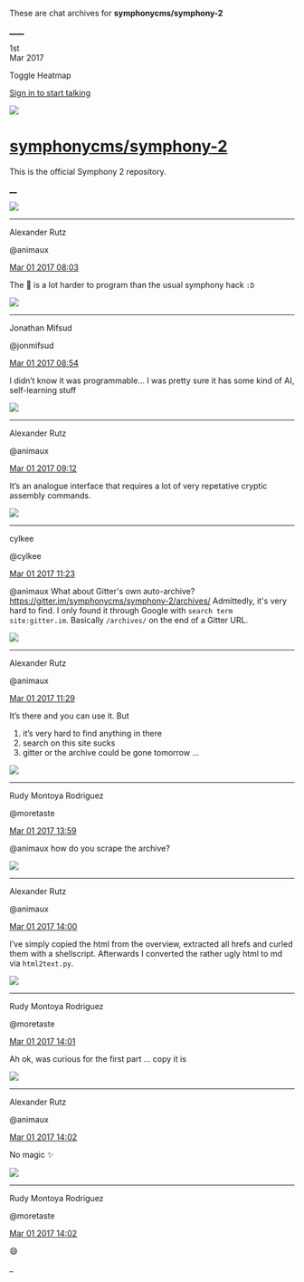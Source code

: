These are chat archives for **symphonycms/symphony-2**

[__](/symphonycms/symphony-2/archives/2017/03/02)[__](/symphonycms/symphony-2/archives/2017/02/28)

1st  
Mar 2017

Toggle Heatmap

[Sign in to start talking](/login?action=login&button=archive-login)

![](https://avatars-02.gitter.im/group/iv/3/57542c45c43b8c601977197e?s=48)

#  [symphonycms/symphony-2](/symphonycms/symphony-2)

This is the official Symphony 2 repository.

[ __](/orgs/symphonycms/rooms "More symphonycms rooms")

![](https://avatars2.githubusercontent.com/u/446874?v=4&s=30)

____

Alexander Rutz

@animaux

[Mar 01 2017
08:03](https://gitter.im/symphonycms/symphony-2?at=58b6805e21d548df2c73e940)

The :baby: is a lot harder to program than the usual symphony hack `:D`

![](https://avatars1.githubusercontent.com/u/859775?v=4&s=30)

____

Jonathan Mifsud

@jonmifsud

[Mar 01 2017
08:54](https://gitter.im/symphonycms/symphony-2?at=58b68c3c7ceae5376a55405d)

I didn’t know it was programmable… I was pretty sure it has some kind of AI,
self-learning stuff

![](https://avatars2.githubusercontent.com/u/446874?v=4&s=30)

____

Alexander Rutz

@animaux

[Mar 01 2017
09:12](https://gitter.im/symphonycms/symphony-2?at=58b690901465c46a56cd152b)

It’s an analogue interface that requires a lot of very repetative cryptic
assembly commands.

![](https://avatars0.githubusercontent.com/u/11518707?v=4&s=30)

____

cylkee

@cylkee

[Mar 01 2017
11:23](https://gitter.im/symphonycms/symphony-2?at=58b6af4d1465c46a56cdd308)

@animaux What about Gitter's own auto-archive?
<https://gitter.im/symphonycms/symphony-2/archives/> Admittedly, it's very
hard to find. I only found it through Google with `search term
site:gitter.im`. Basically `/archives/` on the end of a Gitter URL.

![](https://avatars2.githubusercontent.com/u/446874?v=4&s=30)

____

Alexander Rutz

@animaux

[Mar 01 2017
11:29](https://gitter.im/symphonycms/symphony-2?at=58b6b08c1465c46a56cddd34)

It’s there and you can use it. But

  1. it’s very hard to find anything in there 
  2. search on this site sucks
  3. gitter or the archive could be gone tomorrow …

![](https://avatars2.githubusercontent.com/u/857982?v=4&s=30)

____

Rudy Montoya Rodriguez

@moretaste

[Mar 01 2017
13:59](https://gitter.im/symphonycms/symphony-2?at=58b6d3c27ceae5376a571239)

@animaux how do you scrape the archive?

![](https://avatars2.githubusercontent.com/u/446874?v=4&s=30)

____

Alexander Rutz

@animaux

[Mar 01 2017
14:00](https://gitter.im/symphonycms/symphony-2?at=58b6d41b7ceae5376a57152f)

I’ve simply copied the html from the overview, extracted all hrefs and curled
them with a shellscript. Afterwards I converted the rather ugly html to md via
`html2text.py`.

![](https://avatars2.githubusercontent.com/u/857982?v=4&s=30)

____

Rudy Montoya Rodriguez

@moretaste

[Mar 01 2017
14:01](https://gitter.im/symphonycms/symphony-2?at=58b6d450f1a33b6275664ace)

Ah ok, was curious for the first part ... copy it is

![](https://avatars2.githubusercontent.com/u/446874?v=4&s=30)

____

Alexander Rutz

@animaux

[Mar 01 2017
14:02](https://gitter.im/symphonycms/symphony-2?at=58b6d4747ceae5376a571954)

No magic :sparkles:

![](https://avatars2.githubusercontent.com/u/857982?v=4&s=30)

____

Rudy Montoya Rodriguez

@moretaste

[Mar 01 2017
14:02](https://gitter.im/symphonycms/symphony-2?at=58b6d4811465c46a56ced402)

:smile:

_


